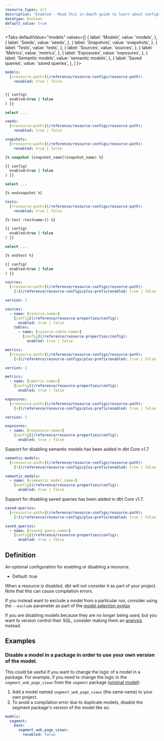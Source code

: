 ```yaml
---
resource_types: all
description: "Enabled - Read this in-depth guide to learn about configurations in dbt."
datatype: boolean
default_value: true
---
```


<Tabs
  defaultValue="models"
  values={[
    { label: 'Models', value: 'models', },
    { label: 'Seeds', value: 'seeds', },
    { label: 'Snapshots', value: 'snapshots', },
    { label: 'Tests', value: 'tests', },
    { label: 'Sources', value: 'sources', },
    { label: 'Metrics', value: 'metrics', },
    { label: 'Exposures', value: 'exposures', },
    { label: 'Semantic models', value: 'semantic models', },
    { label: 'Saved queries', value: 'saved queries', },
  ]
}>
<TabItem value="models">

<File name='dbt_project.yml'>

```yml
models:
  [<resource-path>](/reference/resource-configs/resource-path):
    +enabled: true | false

```

</File>

<File name='models/<modelname>.sql'>

```sql

{{ config(
  enabled=true | false
) }}

select ...


```

</File>

</TabItem>


<TabItem value="seeds">

<File name='dbt_project.yml'>

```yml
seeds:
  [<resource-path>](/reference/resource-configs/resource-path):
    +enabled: true | false

```

</File>

</TabItem>

<TabItem value="snapshots">

<File name='dbt_project.yml'>

```yml
snapshots:
  [<resource-path>](/reference/resource-configs/resource-path):
    +enabled: true | false

```

</File>

<File name='snapshots/<filename>.sql'>

```sql
{% snapshot [snapshot_name](snapshot_name) %}

{{ config(
  enabled=true | false
) }}

select ...

{% endsnapshot %}

```

</File>

</TabItem>

<TabItem value="tests">

<File name='dbt_project.yml'>

```yml
tests:
  [<resource-path>](/reference/resource-configs/resource-path):
    +enabled: true | false

```

</File>

<File name='tests/<filename>.sql'>

```sql
{% test <testname>() %}

{{ config(
  enabled=true | false
) }}

select ...

{% endtest %}

```

</File>

<File name='tests/<filename>.sql'>

```sql
{{ config(
  enabled=true | false
) }}
```

</File>

</TabItem>

<TabItem value="sources">

<File name='dbt_project.yml'>

```yaml
sources:
  [<resource-path>](/reference/resource-configs/resource-path):
    [+](/reference/resource-configs/plus-prefix)enabled: true | false

```

</File>


<File name='models/properties.yml'>

```yaml
version: 2

sources:
  - name: [<source-name>]
    [config](/reference/resource-properties/config):
      enabled: true | false
    tables:
      - name: [<source-table-name>]
        [config](/reference/resource-properties/config):
          enabled: true | false

```

</File>


</TabItem>

<TabItem value="metrics">

<File name='dbt_project.yml'>

```yaml
metrics:
  [<resource-path>](/reference/resource-configs/resource-path):
    [+](/reference/resource-configs/plus-prefix)enabled: true | false
```

</File>

<File name='models/metrics.yml'>

```yaml
version: 2

metrics:
  - name: [<metric-name>]
    [config](/reference/resource-properties/config):
      enabled: true | false
```

</File>

</TabItem>

<TabItem value="exposures">

<File name='dbt_project.yml'>

```yaml
exposures:
  [<resource-path>](/reference/resource-configs/resource-path):
    [+](/reference/resource-configs/plus-prefix)enabled: true | false
```

</File>

<File name='models/exposures.yml'>

```yaml
version: 2

exposures:
  - name: [<exposure-name>]
    [config](/reference/resource-properties/config):
      enabled: true | false
```

</File>

</TabItem>

<TabItem value="semantic models">

<VersionBlock lastVersion="1.6">

Support for disabling semantic models has been added in dbt Core v1.7

</VersionBlock>

<VersionBlock firstVersion="1.7">

<File name='dbt_project.yml'>

```yaml
semantic-models:
  [<resource-path>](/reference/resource-configs/resource-path):
    [+](/reference/resource-configs/plus-prefix)enabled: true | false
```

</File>

<File name='models/semantic_models.yml'>

```yaml
semantic_models:
  - name: [<semantic_model_name>]
    [config](/reference/resource-properties/config):
      enabled: true | false
```

</File>

</VersionBlock>

</TabItem>

<TabItem value="saved queries">

<VersionBlock lastVersion="1.6">

Support for disabling saved queries has been added in dbt Core v1.7.

</VersionBlock>

<VersionBlock firstVersion="1.7">

<File name='dbt_project.yml'>

```yaml
saved-queries:
  [<resource-path>](/reference/resource-configs/resource-path):
    [+](/reference/resource-configs/plus-prefix)enabled: true | false
```

</File>

<File name='models/semantic_models.yml'>

```yaml
saved_queries:
  - name: [<saved_query_name>]
    [config](/reference/resource-properties/config):
      enabled: true | false
```

</File>

</VersionBlock>

</TabItem>

</Tabs>

## Definition

An optional configuration for enabling or disabling a resource.

* Default: true

When a resource is disabled, dbt will not consider it as part of your project. Note that this can cause compilation errors.

If you instead want to exclude a model from a particular run, consider using the `--exclude` parameter as part of the [model selection syntax](/reference/node-selection/syntax)

If you are disabling models because they are no longer being used, but you want to version control their SQL, consider making them an [analysis](/docs/build/analyses) instead.

## Examples
### Disable a model in a package in order to use your own version of the model.
This could be useful if you want to change the logic of a model in a package. For example, if you need to change the logic in the `segment_web_page_views` from the `segment` package ([original model](https://github.com/dbt-labs/segment/blob/a8ff2f892b009a69ec36c3061a87e437f0b0ea93/models/base/segment_web_page_views.sql)):
1. Add a model named `segment_web_page_views` (the same name) to your own project.
2. To avoid a compilation error due to duplicate models, disable the segment package's version of the model like so:

<File name='dbt_project.yml'>

```yml
models:
  segment:
    base:
      segment_web_page_views:
        +enabled: false
```

</File>
